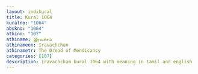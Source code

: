 ```yaml
---
layout: indikural
title: Kural 1064
kuralno: "1064"
abskno: "1064"
athino: "107"
athiname: இரவச்சம்
athinameen: Iravachcham
athinametr: The Dread of Mendicancy
categories: [107]
description: Iravachcham kural 1064 with meaning in tamil and english 
---
```


